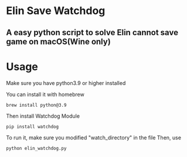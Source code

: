 # Elin Save Watchdog
A easy python script to solve Elin cannot save game on macOS(Wine only)
---
# Usage
Make sure you have python3.9 or higher installed


You can install it with homebrew
```shell
brew install python@3.9
```

Then install Watchdog Module
```shell
pip install watchdog
```

To run it, make sure you modified "watch_directory" in the file
Then, use
```shell
python elin_watchdog.py
```
